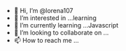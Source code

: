 - 👋 Hi, I’m @lorena107
- 👀 I’m interested in ...learning
- 🌱 I’m currently learning ...Javascript
- 💞️ I’m looking to collaborate on ...
- 📫 How to reach me ...

<!---
lorena107/lorena107 is a ✨ special ✨ repository because its `README.md` (this file) appears on your GitHub profile.
You can click the Preview link to take a look at your changes.
--->
